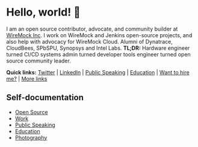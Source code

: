 # Hello, world! 👋

I am an open source contributor, advocate, and community builder at [WireMock Inc](https://www.wiremock.io/).
I work on WireMock and Jenkins open-source projects, and also help with advocacy for WireMock Cloud.
Alumni of Dynatrace, CloudBees, SPbSPU, Synopsys and Intel Labs.
**TL;DR:** Hardware engineer turned CI/CD systems admin turned developer tools engineer turned open source community leader.

**Quick links:**
[Twitter](https://twitter.com/oleg_nenashev) |
[LinkedIn](https://www.linkedin.com/in/onenashev/) |
[Public Speaking](./speaking) |
[Education](./education) |
[Want to hire me?](./job) |
[More links](https://linktr.ee/onenashev)

## Self-documentation

- [Open Source](./open-source/README.md)
- [Work](./job/README.md)
- [Public Speaking](./speaking/README.md)
- [Education](./education/README.md)
- [Photography](https://www.instagram.com/asciidwarf/)
